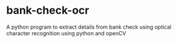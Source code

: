# bank-check-ocr

A python program to extract details from bank check using optical character recognition using python and openCV
